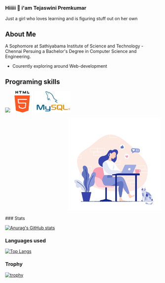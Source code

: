 ### Hiiiii 👋 i'am **Tejaswini Premkumar**
Just a girl who loves learning and is figuring stuff out on her own
## About Me 
A Sophomore at Sathiyabama Institute of Science and Technology - Chennai 
Persuing a Bachelor's Degree in Computer Science and Engineering.
- Courently exploring around Web-development
## Programing skills
<p> 
 <img src="https://i.pinimg.com/originals/2f/9c/11/2f9c11f9e55efbf1791f12c06d60729b.jpg" height=70px/>
 <img src="Html 5 free icons designed by Pixel perfect.png" height=70px/>
 <img src="MySQL.png" height=70px/>
 
</p>
<p align=right>
 <img src="Work from home tips.png" height=300px/>
</p>
### Stats

[![Anurag's GitHub stats](https://github-readme-stats.vercel.app/api?username=Tejaswini-Premkumar)](https://github.com/anuraghazra/github-readme-stats) 
### Languages used
[![Top Langs](https://github-readme-stats.vercel.app/api/top-langs/?username=Tejaswini-Premkumar&layout=compact)](https://github.com/anuraghazra/github-readme-stats)
### Trophy
[![trophy](https://github-profile-trophy.vercel.app/?username=Tejaswini-Premkumar)](https://github.com/ryo-ma/github-profile-trophy)
<!--
**Tejaswini-Premkumar/Tejaswini-Premkumar** is a ✨ _special_ ✨ repository because its `README.md` (this file) appears on your GitHub profile.

Here are some ideas to get you started:

- 🔭 I’m currently working on ...
- 🌱 I’m currently learning ...
- 👯 I’m looking to collaborate on ...
- 🤔 I’m looking for help with ...
- 💬 Ask me about ...
- 📫 How to reach me: ...
- 😄 Pronouns: ...
- ⚡ Fun fact: ...
-->

